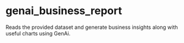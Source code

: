# genai_business_report
Reads the provided dataset and generate business insights along with useful charts using GenAi.
